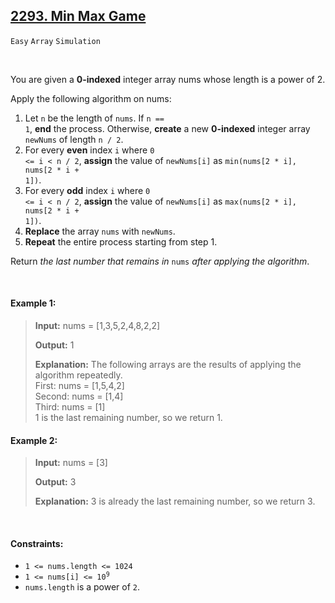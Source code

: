 ## [2293. Min Max Game](https://leetcode.com/problems/min-max-game)

<code>Easy</code> <code>Array</code> <code>Simulation</code>

<br>

You are given a __0-indexed__ integer array nums whose length is a power of 2.

Apply the following algorithm on nums:

1. Let <code>n</code> be the length of <code>nums</code>. If <code>n == 1</code>, __end__ the process. Otherwise, __create__ a new __0-indexed__ integer array <code>newNums</code> of length <code>n / 2</code>.
2. For every __even__ index <code>i</code> where <code>0 <= i < n / 2</code>, __assign__ the value of <code>newNums[i]</code> as <code>min(nums[2 * i], nums[2 * i + 1])</code>.
3. For every __odd__ index <code>i</code> where <code>0 <= i < n / 2</code>, __assign__ the value of <code>newNums[i]</code> as <code>max(nums[2 * i], nums[2 * i + 1])</code>.
4. __Replace__ the array <code>nums</code> with <code>newNums</code>.
5. __Repeat__ the entire process starting from step 1.

Return *the last number that remains in* <code>nums</code> *after applying the algorithm*.

<br>

#### Example 1:

> __Input:__ nums = [1,3,5,2,4,8,2,2]
> 
> __Output:__ 1
> 
> __Explanation:__ The following arrays are the results of applying the algorithm repeatedly.  
> First: nums = [1,5,4,2]  
> Second: nums = [1,4]  
> Third: nums = [1]  
> 1 is the last remaining number, so we return 1.  

#### Example 2:

> __Input:__ nums = [3]
> 
> __Output:__ 3
> 
> __Explanation:__ 3 is already the last remaining number, so we return 3.  

<br>

#### Constraints:

- <code>1 <= nums.length <= 1024</code>
- <code>1 <= nums[i] <= 10<sup>9</sup></code>
- <code>nums.length</code> is a power of <code>2</code>.
